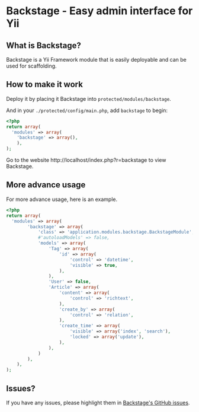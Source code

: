 Backstage - Easy admin interface for Yii
========================================

What is Backstage?
------------------

Backstage is a Yii Framework module that is easily deployable and can be used for scaffolding.


How to make it work
-------------------

Deploy it by placing it Backstage into `protected/modules/backstage`.

And in your `./protected/config/main.php`, add `backstage` to begin:

```php
<?php
return array(
  'modules' => array(
  	'backstage' => array(),
	),
);
```

Go to the website http://localhost/index.php?r=backstage to view Backstage.

More advance usage
------------------

For more advance usage, here is an example.

```php
<?php
return array(
  'modules' => array(
		'backstage' => array(
			'class' => 'application.modules.backstage.BackstageModule',
			#'autoloadModels' => false,
			'models' => array(
				'Tag' => array(
					'id' => array(
						'control' => 'datetime',
						'visible' => true,
					),
				),
				'User' => false,
				'Article' => array(
					'content' => array(
						'control' => 'richtext',
					),
					'create_by' => array(
						'control' => 'relation',
					),
					'create_time' => array(
						'visible' => array('index', 'search'),
						'locked' => array('update'),
					),
				),
			)
		),
	),
);
```

Issues?
-------

If you have any issues, please highlight them in [Backstage's GitHub issues](https://github.com/kahwee/backstage/issues).